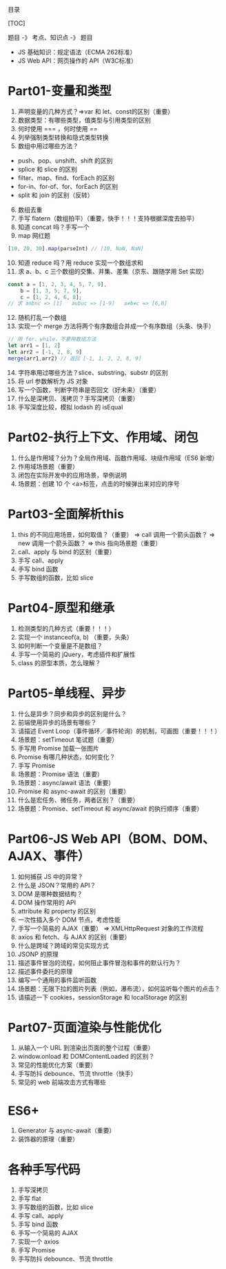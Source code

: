 目录

[TOC]

题目 -》 考点、知识点 -》 题目
- JS 基础知识：规定语法（ECMA 262标准）
- JS Web API：网页操作的 API（W3C标准）



# Part01-变量和类型
1. 声明变量的几种方式？=>var 和 let、const的区别（重要）
2. 数据类型：有哪些类型，值类型与引用类型的区别
3. 何时使用 === ，何时使用 ==
4. 列举强制类型转换和隐式类型转换
5. 数组中用过哪些方法？
- push、pop、unshift、shift 的区别
- splice 和 slice 的区别
- filter、map、find、forEach 的区别
- for-in、for-of、for、forEach 的区别
- split 和 join 的区别（反转）
6. 数组去重
7. 手写 flatern（数组拍平）（重要，快手！！！支持根据深度去拍平）
8. 知道 concat 吗？手写一个
9. map 网红题
```js
[10, 20, 30].map(parseInt) // [10, NaN, NaN]
```
10. 知道 reduce 吗？用 reduce 实现一个数组求和
11. 求 a、b、c 三个数组的交集、并集、差集（京东、跟随学用 Set 实现）
```js
const a = [1, 2, 3, 4, 5, 7, 9],
    b = [1, 3, 5, 7, 9],
    c = [1, 2, 4, 6, 8];
// 求 a∩b∩c => [1]   a∪b∪c => [1-9]   a≠b≠c => [6,8]
```
12. 随机打乱一个数组
13. 实现一个 merge 方法将两个有序数组合并成一个有序数组（头条、快手）
```js
// 用 for、while，不要用数组方法
let arr1 = [1, 2]
let arr2 = [-1, 2, 8, 9]
merge(arr1,arr2) // 返回 [-1, 1, 2, 2, 8, 9]
``` 
14.  字符串用过哪些方法？slice、substring、substr 的区别
15.  将 url 参数解析为 JS 对象
16.  写一个函数，判断字符串是否回文（好未来）（重要）
17.  什么是深拷贝、浅拷贝？手写深拷贝（重要）
18.  手写深度比较，模拟 lodash 的 isEqual

# Part02-执行上下文、作用域、闭包
1. 什么是作用域？分为？全局作用域、函数作用域、块级作用域（ES6 新增）
2. 作用域场景题（重要）
3. 闭包在实际开发中的应用场景，举例说明
4. 场景题：创建 10 个 \<a>标签，点击的时候弹出来对应的序号

# Part03-全面解析this
1. this 的不同应用场景，如何取值？（重要）
   => call 调用一个箭头函数？
   => new 调用一个箭头函数？
   => this 指向场景题（重要）
2. call、apply 与 bind 的区别（重要）
3. 手写 call、apply
4. 手写 bind 函数
5. 手写数组的函数，比如 slice


# Part04-原型和继承
1. 检测类型的几种方式（重要！！！）
2. 实现一个 instanceof(a, b) （重要，头条）
3. 如何判断一个变量是不是数组？
4. 手写一个简易的 jQuery，考虑插件和扩展性
5. class 的原型本质，怎么理解？

# Part05-单线程、异步
1. 什么是异步？同步和异步的区别是什么？
2. 前端使用异步的场景有哪些？
3. 请描述 Event Loop（事件循环／事件轮询）的机制，可画图（重要！！！）
4. 场景题：setTimeout 笔试题（重要）
5. 手写用 Promise 加载一张图片
6. Promise 有哪几种状态，如何变化？
7. 手写 Promise
8. 场景题：Promise 语法（重要）
9. 场景题：async/await 语法（重要）
10. Promise 和 async-await 的区别（重要）
11. 什么是宏任务、微任务，两者区别？（重要）
12. 场景题：Promise、setTimeout 和  async/await 的执行顺序（重要）


# Part06-JS Web API（BOM、DOM、AJAX、事件）
1. 如何捕获 JS 中的异常？
2. 什么是 JSON？常用的 API？
3. DOM 是哪种数据结构？
4. DOM 操作常用的 API
5. attribute 和 property 的区别
6. 一次性插入多个 DOM 节点，考虑性能
7. 手写一个简易的 AJAX（重要）
   => XMLHttpRequest 对象的工作流程
8. axios 和 fetch、与 AJAX 的区别（重要）
9. 什么是跨域？跨域的常见实现方式
10. JSONP 的原理
11. 描述事件冒泡的流程，如何阻止事件冒泡和事件的默认行为？
12. 描述事件委托的原理
13. 编写一个通用的事件监听函数
14. 场景题：无限下拉的图片列表（例如，瀑布流），如何监听每个图片的点击？
15. 请描述一下 cookies，sessionStorage 和 localStorage 的区别



# Part07-页面渲染与性能优化
1. 从输入一个 URL 到渲染出页面的整个过程（重要）
2. window.onload 和 DOMContentLoaded 的区别？
3. 常见的性能优化方案（重要）
4. 手写防抖 debounce、节流 throttle（快手）  
5. 常见的 web 前端攻击方式有哪些


# ES6+
1. Generator 与 async-await（重要）
2. 装饰器的原理（重要）



# 各种手写代码
1. 手写深拷贝
2. 手写 flat
3. 手写数组的函数，比如 slice
3. 手写 call、apply
4. 手写 bind 函数
5. 手写一个简易的 AJAX
6. 实现一个 axios
7. 手写 Promise
8. 手写防抖 debounce、节流 throttle


